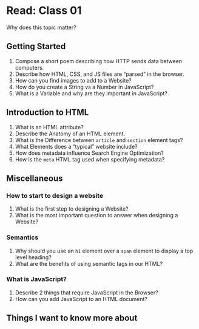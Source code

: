 # Read: Class 01

Why does this topic matter?

## Getting Started

1. Compose a short poem describing how HTTP sends data between computers.
1. Describe how HTML, CSS, and JS files are “parsed” in the browser.
1. How can you find images to add to a Website?
1. How do you create a String vs a Number in JavaScript?
1. What is a Variable and why are they important in JavaScript?

## Introduction to HTML

1. What is an HTML attribute?
1. Describe the Anatomy of an HTML element.
1. What is the Difference between `article` and `section` element tags?
1. What Elements does a “typical” website include?
1. How does metadata influence Search Engine Optimization?
1. How is the `meta` HTML tag used when specifying metadata?

## Miscellaneous

### How to start to design a website

1. What is the first step to designing a Website?
1. What is the most important question to answer when designing a Website?

### Semantics

1. Why should you use an `h1` element over a `span` element to display a top level heading?
1. What are the benefits of using semantic tags in our HTML?

### What is JavaScript?

1. Describe 2 things that require JavaScript in the Browser?
1. How can you add JavaScript to an HTML document?

## Things I want to know more about
